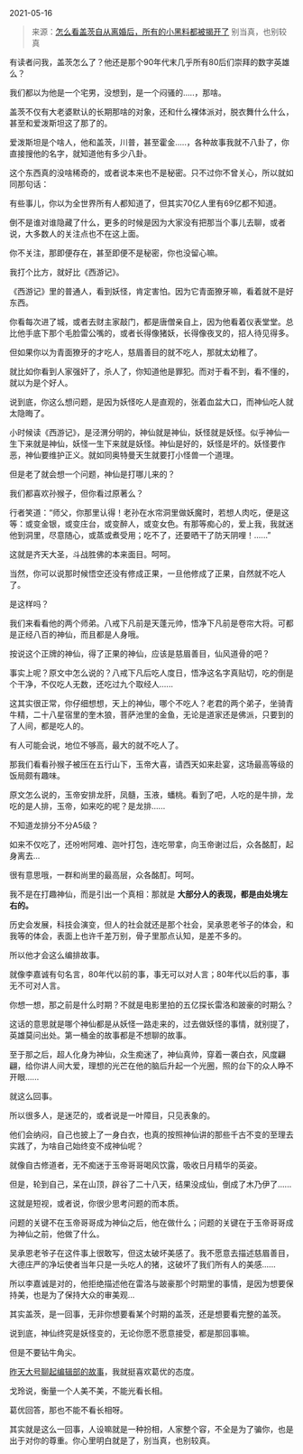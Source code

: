 2021-05-16

> 来源：[怎么看盖茨自从离婚后，所有的小黑料都被揭开了](http://mp.weixin.qq.com/s?__biz=MzU3NDc5Nzc0NQ==&mid=2247503143&idx=1&sn=cd8c9afce1d50ef0a898116ab190eee9&chksm=fd2e6ff9ca59e6ef360f7d74cbad4e12b63cfa40968b93c1e5d2e2a0b81aad8d0e1801a1b384&scene=27#wechat_redirect)
> 别当真，也别较真

有读者问我，盖茨怎么了？他还是那个90年代末几乎所有80后们崇拜的数字英雄么？

  

我们都以为他是一个宅男，没想到，是一个闷骚的.....，那啥。  

  

盖茨不仅有大老婆默认的长期那啥的对象，还和什么裸体派对，脱衣舞什么什么，甚至和爱泼斯坦这了那了的。

  

爱泼斯坦是个啥人，他和盖茨，川普，甚至霍金.....，各种故事我就不八卦了，你直接搜他的名字，就知道他有多少八卦。

  

这个东西真的没啥稀奇的，或者说本来也不是秘密。只不过你不曾关心，所以就如同那句话：  

  

有些事儿，你以为全世界所有人都知道了，但其实70亿人里有69亿都不知道。  

  

倒不是谁对谁隐藏了什么，更多的时候是因为大家没有把那当个事儿去聊，或者说，大多数人的关注点也不在这上面。  

  

你不关注，那即便存在，甚至即便不是秘密，你也没留心嘛。  

  

我打个比方，就好比《西游记》。  

  

《西游记》里的普通人，看到妖怪，肯定害怕。因为它青面獠牙嘛，看着就不是好东西。

  

你看每次进了城，或者去财主家敲门，都是唐僧亲自上，因为他看着仪表堂堂。总比他手底下那个毛脸雷公嘴的，或者长得像猪妖，长得像夜叉的，招人待见得多。

  
但如果你以为青面獠牙的才吃人，慈眉善目的就不吃人，那就太幼稚了。

  

就比如你看到人家强奸了，杀人了，你知道他是罪犯。而对于看不到，看不懂的，就以为是个好人。

  

说到底，你这么想问题，是因为妖怪吃人是直观的，张着血盆大口，而神仙吃人就太隐晦了。

  

小时候读《西游记》，是泾渭分明的，神仙就是神仙，妖怪就是妖怪。似乎神仙一生下来就是神仙，妖怪一生下来就是妖怪。神仙是好的，妖怪是坏的。妖怪要作恶，神仙要维护正义。就如同奥特曼天生就要打小怪兽一个道理。  

  

但是老了就会想一个问题，神仙是打哪儿来的？

  

我们都喜欢孙猴子，但你看过原著么？

  

行者笑道：“师父，你那里认得！老孙在水帘洞里做妖魔时，若想人肉吃，便是这等：或变金银，或变庄台，或变醉人，或变女色。有那等痴心的，爱上我，我就迷他到洞里，尽意随心，或蒸或煮受用；吃不了，还要晒干了防天阴哩！......”

  

这就是齐天大圣，斗战胜佛的本来面目。呵呵。

  

当然，你可以说那时候悟空还没有修成正果，一旦他修成了正果，自然就不吃人了。

  

是这样吗？

  

我们来看看他的两个师弟。八戒下凡前是天蓬元帅，悟净下凡前是卷帘大将。可都是正经八百的神仙，而且都是人身哦。

  

按说这个正牌的神仙，得了正果的神仙，应该是慈眉善目，仙风道骨的吧？

  

事实上呢？原文中怎么说的？八戒下凡后吃人度日，悟净这名字真贴切，吃的倒是个干净，不仅吃人无数，还吃过九个取经人......  

  

这其实很正常，你仔细想想，天上的神仙，哪个不吃人？老君的两个弟子，坐骑青牛精，二十八星宿里的奎木狼，菩萨池里的金鱼，无论是道家还是佛派，只要到的了人间，都是吃人的。

  

有人可能会说，地位不够高，最大的就不吃人了。

  

那我们看看孙猴子被压在五行山下，玉帝大喜，请西天如来赴宴，这场最高等级的饭局颇有趣味。

  

原文怎么说的，玉帝安排龙肝，凤髓，玉液，蟠桃。看到了吧，人吃的是牛排，龙吃的是人排，玉帝，如来吃的呢？是龙排......

  

不知道龙排分不分A5级？

  

如来不仅吃了，还吩咐阿难、迦叶打包，连吃带拿，向玉帝谢过后，众各酩酊，起身离去...

  

很有意思哦，一群和尚里的最高层，众各酩酊。呵呵。

  

我不是在打趣神仙，而是引出一个真相：那就是 **大部分人的表现，都是由处境左右的。**

  

历史会发展，科技会演变，但人的社会就还是那个社会，吴承恩老爷子的体会，和我等的体会，表面上也许千差万别，骨子里那点认知，是差不多的。

  

所以他才会这么编排故事。

  

就像李嘉诚有句名言，80年代以前的事，事无可以对人言；80年代以后的事，事无不可对人言。

  

你想一想，那之前是什么时期？不就是电影里拍的五亿探长雷洛和跛豪的时期么？

  

这话的意思就是哪个神仙都是从妖怪一路走来的，过去做妖怪的事情，就别提了，英雄莫问出处。第一桶金的故事都是不想聊的故事。

  

至于那之后，超人化身为神仙，众生痴迷了，神仙真帅，穿着一袭白衣，风度翩翩，给你讲人间大爱，理想的光芒在他的脑后升起一个光圈，照的台下的众人睁不开眼......

  

就这么回事。

  

所以很多人，是迷茫的，或者说是一叶障目，只见表象的。

  

他们会纳闷，自己也披上了一身白衣，也真的按照神仙讲的那些千古不变的至理去实践了，为啥自己始终变不成神仙呢？  

  

就像自古修道者，无不痴迷于玉帝哥哥喝风饮露，吸收日月精华的英姿。

  

但是，轮到自己，呆在山顶，辟谷了二十八天，结果没成仙，倒成了木乃伊了......

  

这就是短视，或者说，你很少思考问题的而本质。

  

问题的关键不在玉帝哥哥成为神仙之后，他在做什么；问题的关键在于玉帝哥哥成为神仙之前，他做了什么。

  

吴承恩老爷子在这件事上很敢写，但这太破坏美感了。我不愿意去描述慈眉善目，大德庄严的净坛使者当年只是一头吃人的猪，这破坏了我们所有人的美感......

  

所以李嘉诚是对的，他拒绝描述他在雷洛与跛豪那个时期里的事情，是因为想要保持美，也是为了保持大众的审美观...

  

其实盖茨，是一回事，无非你想要看某个时期的盖茨，还是想要看完整的盖茨。

  

说到底，神仙终究是妖怪变的，无论你愿不愿意接受，都是那回事嘛。

  

但是不要钻牛角尖。  

  

[昨天大号聊起编辑部的故事](http://mp.weixin.qq.com/s?__biz=MzU0MjYwNDU2Mw==&mid=2247498790&idx=1&sn=1682387a36b314a5a45bccb9142d17ab&chksm=fb1a905acc6d194c73a4d1ecdcd9238b95593ae28d94363c3d91d3fa488746c4a6c2a87da517&scene=21#wechat_redirect)，我就挺喜欢葛优的态度。  

  

戈玲说，衡量一个人美不美，不能光看长相。  

  

葛优回答，那也不能不看长相呀。

  

其实就是这么一回事，人设嘛就是一种扮相，人家整个容，不全是为了骗你，也是出于对你的尊重。你心里明白就是了，别当真，也别较真。

